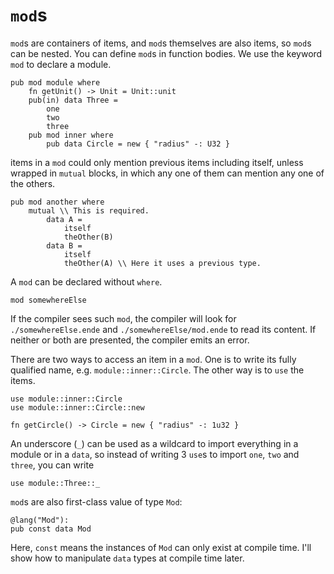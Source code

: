 # `mod`s

`mod`s are containers of items, and `mod`s themselves are also items, so `mod`s can be nested.
You can define `mod`s in function bodies.
We use the keyword `mod` to declare a module.

```
pub mod module where
    fn getUnit() -> Unit = Unit::unit
    pub(in) data Three =
        one
        two
        three
    pub mod inner where
        pub data Circle = new { "radius" -: U32 }
```

items in a `mod` could only mention previous items including itself, unless wrapped in `mutual` blocks, in which any one of them can mention any one of the others.

```
pub mod another where
    mutual \\ This is required.
        data A =
            itself
            theOther(B)
        data B =
            itself
            theOther(A) \\ Here it uses a previous type.
```

A `mod` can be declared without `where`.

```
mod somewhereElse
```

If the compiler sees such `mod`, the compiler will look for `./somewhereElse.ende` and `./somewhereElse/mod.ende` to read its content.
If neither or both are presented, the compiler emits an error.

There are two ways to access an item in a `mod`.
One is to write its fully qualified name, e.g. `module::inner::Circle`.
The other way is to `use` the items.

```
use module::inner::Circle
use module::inner::Circle::new

fn getCircle() -> Circle = new { "radius" -: 1u32 }
```

An underscore (`_`) can be used as a wildcard to import everything in a module or in a `data`, so instead of writing 3 `use`s to import `one`, `two` and `three`, you can write

```
use module::Three::_
```

`mod`s are also first-class value of type `Mod`:

```
@lang("Mod"):
pub const data Mod
```

Here, `const` means the instances of `Mod` can only exist at compile time.
I'll show how to manipulate `data` types at compile time later.
